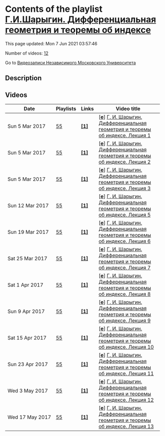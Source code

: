 # Contents of the playlist [Г.И.Шарыгин. Дифференциальная геометрия и теоремы об индексе](https://www.youtube.com/playlist?list=PLp9ABVh6_x4FrROqUbdEXg0Z_XatyQYDt)

This page updated: Mon 7 Jun 2021 03:57:46

Number of videos: [12](#videos)

Go to [Видеозаписи Независимого Московского Университета](../README.md)

## Description



## Videos

|Date|Playlists|Links|Video title|
|---|---|---|---|
| Sun&nbsp;5&nbsp;Mar&nbsp;2017 | [55](../playlists/55 "Г.И.Шарыгин. Дифференциальная геометрия и теоремы об индексе") | [**[1]**](http://ium.mccme.ru/s17/s17-Sharygin.html) | [[**e**](https://studio.youtube.com/video/-NZ9hZIqqSQ/edit "Edit")] [Г. И. Шарыгин. Дифференциальная геометрия и теоремы об индексе. Лекция 1](https://www.youtube.com/watch?v=-NZ9hZIqqSQ&list=PLp9ABVh6_x4FrROqUbdEXg0Z_XatyQYDt "По техническим причинам лекция была записана неполностью. Приносим вам свои извинения.&#013;Спецкурс НМУ.&#013;10 февраля 2017 г. 17:30, НМУ 303 (Москва, Большой Власьевский пер., 11)&#013;http://ium.mccme.ru/s17/s17-Sharygin.html") |
| Sun&nbsp;5&nbsp;Mar&nbsp;2017 | [55](../playlists/55 "Г.И.Шарыгин. Дифференциальная геометрия и теоремы об индексе") | [**[1]**](http://ium.mccme.ru/s17/s17-Sharygin.html) | [[**e**](https://studio.youtube.com/video/dBTQGaZX_mE/edit "Edit")] [Г. И. Шарыгин. Дифференциальная геометрия и теоремы об индексе. Лекция 2](https://www.youtube.com/watch?v=dBTQGaZX_mE&list=PLp9ABVh6_x4FrROqUbdEXg0Z_XatyQYDt "Спецкурс НМУ.&#013;17 февраля 2017 г. 17:30, НМУ 303 (Москва, Большой Власьевский пер., 11)&#013;http://ium.mccme.ru/s17/s17-Sharygin.html") |
| Sun&nbsp;5&nbsp;Mar&nbsp;2017 | [55](../playlists/55 "Г.И.Шарыгин. Дифференциальная геометрия и теоремы об индексе") | [**[1]**](http://ium.mccme.ru/s17/s17-Sharygin.html) | [[**e**](https://studio.youtube.com/video/b3L5sa2zDug/edit "Edit")] [Г. И. Шарыгин. Дифференциальная геометрия и теоремы об индексе. Лекция 3](https://www.youtube.com/watch?v=b3L5sa2zDug&list=PLp9ABVh6_x4FrROqUbdEXg0Z_XatyQYDt "По техническим причинам начало лекции пропущено. Приносим вам свои извинения.&#013;Спецкурс НМУ.&#013;24 февраля 2017 г. 17:30, НМУ 303 (Москва, Большой Власьевский пер., 11)&#013;http://ium.mccme.ru/s17/s17-Sharygin.html") |
| Sun&nbsp;12&nbsp;Mar&nbsp;2017 | [55](../playlists/55 "Г.И.Шарыгин. Дифференциальная геометрия и теоремы об индексе") | [**[1]**](http://ium.mccme.ru/s17/s17-Sharygin.html) | [[**e**](https://studio.youtube.com/video/EtCfVyeRveg/edit "Edit")] [Г. И. Шарыгин. Дифференциальная геометрия и теоремы об индексе. Лекция 5](https://www.youtube.com/watch?v=EtCfVyeRveg&list=PLp9ABVh6_x4FrROqUbdEXg0Z_XatyQYDt "Спецкурс НМУ.&#013;10 марта 2017 г. 17:30, НМУ 303 (Москва, Большой Власьевский пер., 11)&#013;http://ium.mccme.ru/s17/s17-Sharygin.html") |
| Sun&nbsp;19&nbsp;Mar&nbsp;2017 | [55](../playlists/55 "Г.И.Шарыгин. Дифференциальная геометрия и теоремы об индексе") | [**[1]**](http://ium.mccme.ru/s17/s17-Sharygin.html) | [[**e**](https://studio.youtube.com/video/0cqMP-as3vQ/edit "Edit")] [Г. И. Шарыгин. Дифференциальная геометрия и теоремы об индексе. Лекция 6](https://www.youtube.com/watch?v=0cqMP-as3vQ&list=PLp9ABVh6_x4FrROqUbdEXg0Z_XatyQYDt "Спецкурс НМУ.&#013;17 марта 2017 г. 17:30, НМУ 303 (Москва, Большой Власьевский пер., 11)&#013;http://ium.mccme.ru/s17/s17-Sharygin.html") |
| Sat&nbsp;25&nbsp;Mar&nbsp;2017 | [55](../playlists/55 "Г.И.Шарыгин. Дифференциальная геометрия и теоремы об индексе") | [**[1]**](http://ium.mccme.ru/s17/s17-Sharygin.html) | [[**e**](https://studio.youtube.com/video/iSLXXF7Q0uU/edit "Edit")] [Г. И. Шарыгин. Дифференциальная геометрия и теоремы об индексе. Лекция 7](https://www.youtube.com/watch?v=iSLXXF7Q0uU&list=PLp9ABVh6_x4FrROqUbdEXg0Z_XatyQYDt "Спецкурс НМУ.&#013;24 марта 2017 г. 17:30, НМУ 303 (Москва, Большой Власьевский пер., 11)&#013;http://ium.mccme.ru/s17/s17-Sharygin.html") |
| Sat&nbsp;1&nbsp;Apr&nbsp;2017 | [55](../playlists/55 "Г.И.Шарыгин. Дифференциальная геометрия и теоремы об индексе") | [**[1]**](http://ium.mccme.ru/s17/s17-Sharygin.html) | [[**e**](https://studio.youtube.com/video/CdKipANzk3s/edit "Edit")] [Г. И. Шарыгин. Дифференциальная геометрия и теоремы об индексе. Лекция 8](https://www.youtube.com/watch?v=CdKipANzk3s&list=PLp9ABVh6_x4FrROqUbdEXg0Z_XatyQYDt "Спецкурс НМУ.&#013;31 марта 2017 г. 17:30, НМУ 303 (Москва, Большой Власьевский пер., 11)&#013;http://ium.mccme.ru/s17/s17-Sharygin.html") |
| Sun&nbsp;9&nbsp;Apr&nbsp;2017 | [55](../playlists/55 "Г.И.Шарыгин. Дифференциальная геометрия и теоремы об индексе") | [**[1]**](http://ium.mccme.ru/s17/s17-Sharygin.html) | [[**e**](https://studio.youtube.com/video/qhXb-EeJZoY/edit "Edit")] [Г. И. Шарыгин. Дифференциальная геометрия и теоремы об индексе. Лекция 9](https://www.youtube.com/watch?v=qhXb-EeJZoY&list=PLp9ABVh6_x4FrROqUbdEXg0Z_XatyQYDt "Спецкурс НМУ.&#013;7 апреля 2017 г. 17:30, НМУ 303 (Москва, Большой Власьевский пер., 11)&#013;http://ium.mccme.ru/s17/s17-Sharygin.html") |
| Sat&nbsp;15&nbsp;Apr&nbsp;2017 | [55](../playlists/55 "Г.И.Шарыгин. Дифференциальная геометрия и теоремы об индексе") | [**[1]**](http://ium.mccme.ru/s17/s17-Sharygin.html) | [[**e**](https://studio.youtube.com/video/TCEJZ8Om42g/edit "Edit")] [Г. И. Шарыгин. Дифференциальная геометрия и теоремы об индексе. Лекция 10](https://www.youtube.com/watch?v=TCEJZ8Om42g&list=PLp9ABVh6_x4FrROqUbdEXg0Z_XatyQYDt "Спецкурс НМУ.&#013;14 апреля 2017 г. 17:30, НМУ 303 (Москва, Большой Власьевский пер., 11)&#013;http://ium.mccme.ru/s17/s17-Sharygin.html") |
| Sun&nbsp;23&nbsp;Apr&nbsp;2017 | [55](../playlists/55 "Г.И.Шарыгин. Дифференциальная геометрия и теоремы об индексе") | [**[1]**](http://ium.mccme.ru/s17/s17-Sharygin.html) | [[**e**](https://studio.youtube.com/video/YqQqNL76Ock/edit "Edit")] [Г. И. Шарыгин. Дифференциальная геометрия и теоремы об индексе. Лекция 11](https://www.youtube.com/watch?v=YqQqNL76Ock&list=PLp9ABVh6_x4FrROqUbdEXg0Z_XatyQYDt "Спецкурс НМУ.&#013;21 апреля 2017 г. 17:30, НМУ 303 (Москва, Большой Власьевский пер., 11)&#013;http://ium.mccme.ru/s17/s17-Sharygin.html") |
| Wed&nbsp;3&nbsp;May&nbsp;2017 | [55](../playlists/55 "Г.И.Шарыгин. Дифференциальная геометрия и теоремы об индексе") | [**[1]**](http://ium.mccme.ru/s17/s17-Sharygin.html) | [[**e**](https://studio.youtube.com/video/EemnT8FtVlw/edit "Edit")] [Г. И. Шарыгин. Дифференциальная геометрия и теоремы об индексе. Лекция 12](https://www.youtube.com/watch?v=EemnT8FtVlw&list=PLp9ABVh6_x4FrROqUbdEXg0Z_XatyQYDt "Спецкурс НМУ.&#013;28 апреля 2017 г. 17:30, НМУ 303 (Москва, Большой Власьевский пер., 11)&#013;http://ium.mccme.ru/s17/s17-Sharygin.html") |
| Wed&nbsp;17&nbsp;May&nbsp;2017 | [55](../playlists/55 "Г.И.Шарыгин. Дифференциальная геометрия и теоремы об индексе") | [**[1]**](http://ium.mccme.ru/s17/s17-Sharygin.html) | [[**e**](https://studio.youtube.com/video/diaAsoAo7SI/edit "Edit")] [Г. И. Шарыгин. Дифференциальная геометрия и теоремы об индексе. Лекция 13](https://www.youtube.com/watch?v=diaAsoAo7SI&list=PLp9ABVh6_x4FrROqUbdEXg0Z_XatyQYDt "Спецкурс НМУ.&#013;5 мая 2017 г. 17:30, НМУ 303 (Москва, Большой Власьевский пер., 11)&#013;http://ium.mccme.ru/s17/s17-Sharygin.html") |
